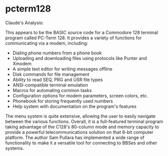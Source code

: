 # pcterm128

Claude's Analysis:

This appears to be the BASIC source code for a Commodore 128 terminal program called PC-Term 128. It provides a variety of functions for communicating via a modem, including:

* Dialing phone numbers from a phone book
* Uploading and downloading files using protocols like Punter and Xmodem
* A simple text editor for writing messages offline
* Disk commands for file management
* Ability to read SEQ, PRG and USR file types
* ANSI-compatible terminal emulation
* Macros for automating common tasks
* Configuration options for modem parameters, screen colors, etc.
* Phonebook for storing frequently used numbers
* Help system with documentation on the program's features

The menu system is quite extensive, allowing the user to easily navigate between the various functions. Overall, it is a full-featured terminal program taking advantage of the C128's 80-column mode and memory capacity to provide a powerful telecommunications solution on that 8-bit computer platform. The author Sam Pullara has implemented a wide range of functionality to make it a versatile tool for connecting to BBSes and other systems.
